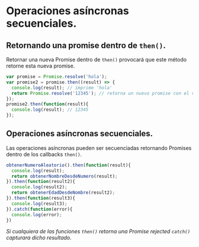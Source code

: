 # Operaciones asíncronas secuenciales.

## Retornando una promise dentro de `then()`.

Retornar una nueva Promise dentro de `then()` provocará que este método retorne esta nueva promise.

```js
var promise = Promise.resolve('hola');
var promise2 = promise.then((result) => {
  console.log(result); // imprime 'hola'
  return Promise.resolve('12345'); // retorna un nuevo promise con el valor 12345
});
promise2.then(function(result){
  console.log(result); // 12345
});
```

## Operaciones asíncronas secuenciales.

Las operaciones asíncronas pueden ser secuenciadas retornando Promises dentro de los callbacks `then()`.

```js
obtenerNumeroAleatorio().then(function(result){
  console.log(result);
  return obtenerNombreDesdeNumero(result);
}).then(function(result2){
  console.log(result2);
  return obtenerEdadDesdeNombre(result2);
}).then(function(result3){
  console.log(result3);
}).catch(function(error){
  console.log(error);
})
```

*Si cualquiera de las funciones `then()` retorna una Promise rejected `catch()` capturara dicho resultado.*
